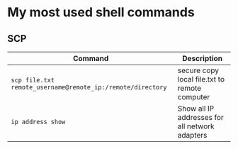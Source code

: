 # My most used shell commands

## SCP

| Command | Description |
| ------- | ----------- |
| `scp file.txt remote_username@remote_ip:/remote/directory` | secure copy local file.txt to remote computer |
| `ip address show` | Show all IP addresses for all network adapters |
